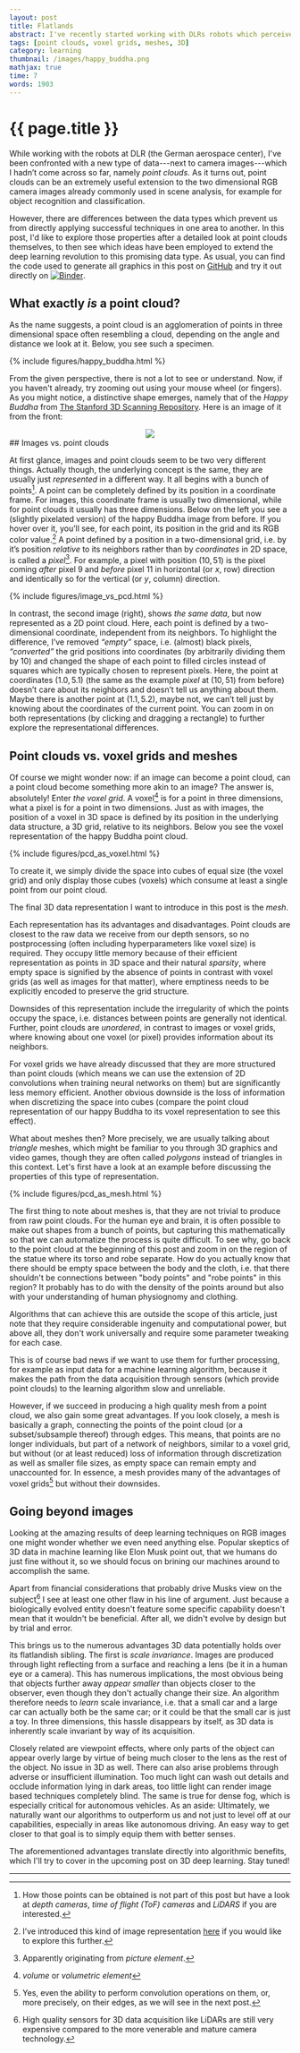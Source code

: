```yaml
---
layout: post
title: Flatlands
abstract: I've recently started working with DLRs robots which perceive their environment not only with cameras but also with depth sensors. Working with the 3D data obtained from these sensors is quite different from working with images and this is the summary of what I've learned so far. How to do deep learning on this data will be covered in the next post.
tags: [point clouds, voxel grids, meshes, 3D]
category: learning
thumbnail: /images/happy_buddha.png
mathjax: true
time: 7
words: 1903
---
```


# {{ page.title }}

While working with the robots at DLR (the German aerospace center), I've been confronted with a new type of data---next to camera images---which I hadn’t come across so far, namely _point clouds_. As it turns out, point clouds can be an extremely useful extension to the two dimensional RGB camera images already commonly used in scene analysis, for example for object recognition and classification.

However, there are differences between the data types which prevent us from directly applying successful techniques in one area to another. In this post, I'd like to explore those properties after a detailed look at point clouds themselves, to then see which ideas have been employed to extend the deep learning revolution to this promising data type. As usual, you can find the code used to generate all graphics in this post on [GitHub](https://github.com/hummat/hummat.github.io/blob/master/notebooks/flatlands.ipynb) and try it out directly on [![Binder](https://mybinder.org/badge_logo.svg)](https://mybinder.org/v2/gh/hummat/hummat.github.io/master?filepath=%2Fnotebooks%2Fflatlands.ipynb).

## What exactly _is_ a point cloud?

As the name suggests, a point cloud is an agglomeration of points in three dimensional space often resembling a cloud, depending on the angle and distance we look at it. Below, you see such a specimen.

{% include figures/happy_buddha.html %}

From the given perspective, there is not a lot to see or understand. Now, if you haven't already, try zooming out using your mouse wheel (or fingers). As you might notice, a distinctive shape emerges, namely that of the _Happy Buddha_ from [The Stanford 3D Scanning Repository](http://graphics.stanford.edu/data/3Dscanrep/). Here is an image of it from the front:

<div style="text-align:center;">
  <img src="/images/happy_buddha.jpg" style="max-height:700px">
</div>
## Images vs. point clouds

At first glance, images and point clouds seem to be two very different things. Actually though, the underlying concept is the same, they are usually just _represented_ in a different way. It all begins with a bunch of points[^1]. A point can be completely defined by its position in a coordinate frame. For images, this coordinate frame is usually two dimensional, while for point clouds it usually has three dimensions. Below on the left you see a (slightly pixelated version) of the happy Buddha image from before. If you hover over it, you’ll see, for each point, its position in the grid and its RGB color value.[^2] A point defined by a position in a two-dimensional grid, i.e. by it’s position _relative_ to its neighbors rather than by _coordinates_ in 2D space, is called a _pixel_[^3]. For example, a pixel with position $(10, 51)$ is the pixel coming _after_ pixel $9$ and _before_ pixel $11$ in horizontal (or $x$, row) direction and identically so for the vertical (or $y$, column) direction.

[^1]: How those points can be obtained is not part of this post but have a look at _depth cameras_, _time of flight (ToF) cameras_ and _LiDARS_ if you are interested.

{% include figures/image_vs_pcd.html %}

In contrast, the second image (right), shows _the same data_, but now represented as a 2D point cloud. Here, each point is defined by a two-dimensional coordinate, independent from its neighbors. To highlight the difference, I’ve removed _“empty”_ space, i.e. (almost) black pixels, _“converted”_ the grid positions into coordinates (by arbitrarily dividing them by 10) and changed the shape of each point to filled circles instead of squares which are typically chosen to represent pixels. Here, the point at coordinates $(1.0,5.1)$ (the same as the example _pixel_ at $(10,51)$ from before) doesn’t care about its neighbors and doesn’t tell us anything about them. Maybe there is another point at $(1.1, 5.2)$, maybe not, we can’t tell just by knowing about the coordinates of the current point. You can zoom in on both representations (by clicking and dragging a rectangle) to further explore the representational differences.

[^2]: I’ve introduced this kind of image representation [here](https://hummat.github.io/learning/2020/07/17/a-sense-of-uncertainty.html#excursus-images) if you would like to explore this further.
[^3]: Apparently originating from _picture element_.

## Point clouds vs. voxel grids and meshes

Of course we might wonder now: if an image can become a point cloud, can a point cloud become something more akin to an image? The answer is, absolutely! Enter _the voxel grid_. A voxel[^4] is for a point in three dimensions, what a pixel is for a point in two dimensions. Just as with images, the position of a voxel in 3D space is defined by its position in the underlying data structure, a 3D grid, relative to its neighbors. Below you see the voxel representation of the happy Buddha point cloud.

[^4]: _volume_ or _volumetric_ _element_

{% include figures/pcd_as_voxel.html %}

To create it, we simply divide the space into cubes of equal size (the voxel grid) and only display those cubes (voxels) which consume at least a single point from our point cloud.

The final 3D data representation I want to introduce in this post is the _mesh_. 

Each representation has its advantages and disadvantages. Point clouds are closest to the raw data we receive from our depth sensors, so no postprocessing (often including hyperparameters like voxel size) is required. They occupy little memory because of their efficient representation as points in 3D space and their natural _sparsity_, where empty space is signified by the absence of points in contrast with voxel grids (as well as images for that matter), where emptiness needs to be explicitly encoded to preserve the grid structure.

Downsides of this representation include the irregularity of which the points occupy the space, i.e. distances between points are generally not identical. Further, point clouds are _unordered_, in contrast to images or voxel grids, where knowing about one voxel (or pixel) provides information about its neighbors.

For voxel grids we have already discussed that they are more structured than point clouds (which means we can use the extension of 2D convolutions when training neural networks on them) but are significantly less memory efficient. Another obvious downside is the loss of information when discretizing the space into cubes (compare the point cloud representation of our happy Buddha to its voxel representation to see this effect).

What about meshes then? More precisely, we are usually talking about _triangle_ meshes, which might be familiar to you through 3D graphics and video games, though they are often called _polygons_ instead of triangles in this context. Let's first have a look at an example before discussing the properties of this type of representation.

{% include figures/pcd_as_mesh.html %}

The first thing to note about meshes is, that they are not trivial to produce from raw point clouds. For the human eye and brain, it is often possible to make out shapes from a bunch of points, but capturing this mathematically so that we can automatize the process is quite difficult. To see why, go back to the point cloud at the beginning of this post and zoom in on the region of the statue where its torso and robe separate. How do you actually know that there should be empty space between the body and the cloth, i.e. that there shouldn't be connections between "body points" and "robe points" in this region? It probably has to do with the density of the points around but also with your understanding of human physiognomy and clothing.

Algorithms that can achieve this are outside the scope of this article, just note that they require considerable ingenuity and computational power, but above all, they don't work universally and require some parameter tweaking for each case.

This is of course bad news if we want to use them for further processing, for example as input data for a machine learning algorithm, because it makes the path from the data acquisition through sensors (which provide point clouds) to the learning algorithm slow and unreliable.

However, if we succeed in producing a high quality mesh from a point cloud, we also gain some great advantages. If you look closely, a mesh is basically a graph, connecting the points of the point cloud (or a subset/subsample thereof) through edges. This means, that points are no longer individuals, but part of a network of neighbors, similar to a voxel grid, but without (or at least reduced) loss of information through discretization as well as smaller file sizes, as empty space can remain empty and unaccounted for. In essence, a mesh provides many of the advantages of voxel grids[^5] but without their downsides.

[^5]: Yes, even the ability to perform convolution operations on them, or, more precisely, on their edges, as we will see in the next post.

## Going beyond images

Looking at the amazing results of deep learning techniques on RGB images one might wonder whether we even need anything else. Popular skeptics of 3D data in machine learning like Elon Musk point out, that we humans do just fine without it, so we should focus on brining our machines around to accomplish the same.

Apart from financial considerations that probably drive Musks view on the subject[^6] I see at least one other flaw in his line of argument. Just because a biologically evolved entity doesn't feature some specific capability doesn't mean that it wouldn't be beneficial. After all, we didn't evolve by design but by trial and error.

This brings us to the numerous advantages 3D data potentially holds over its flatlandish sibling. The first is _scale invariance_. Images are produced through light reflecting from a surface and reaching a lens (be it in a human eye or a camera). This has numerous implications, the most obvious being that objects further away _appear smaller_ than objects closer to the observer, even though they don't actually change their size. An algorithm therefore needs to _learn_ scale invariance, i.e. that a small car and a large car can actually both be the same car; or it could be that the small car is just a toy. In three dimensions, this hassle disappears by itself, as 3D data is inherently scale invariant by way of its acquisition.

Closely related are viewpoint effects, where only parts of the object can appear overly large by virtue of being much closer to the lens as the rest of the object. No issue in 3D as well. There can also arise problems through adverse or insufficient illumination. Too much light can wash out details and occlude information lying in dark areas, too little light can render image based techniques completely blind. The same is true for dense fog, which is especially critical for autonomous vehicles. As an aside: Ultimately, we naturally want our algorithms to outperform us and not just to level off at our capabilities, especially in areas like autonomous driving. An easy way to get closer to that goal is to simply equip them with better senses.

The aforementioned advantages translate directly into algorithmic benefits, which I'll try to cover in the upcoming post on 3D deep learning. Stay tuned!

[^6]: High quality sensors for 3D data acquisition like LiDARs are still very expensive compared to the more venerable and mature camera technology.

---